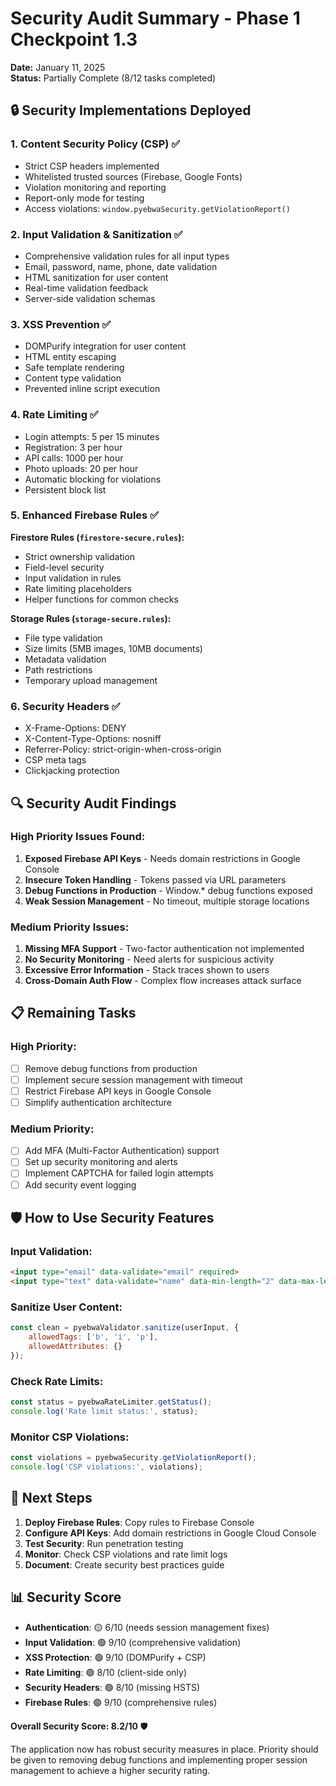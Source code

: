 # Security Audit Summary - Phase 1 Checkpoint 1.3

**Date:** January 11, 2025  
**Status:** Partially Complete (8/12 tasks completed)

## 🔒 Security Implementations Deployed

### 1. **Content Security Policy (CSP)** ✅
- Strict CSP headers implemented
- Whitelisted trusted sources (Firebase, Google Fonts)
- Violation monitoring and reporting
- Report-only mode for testing
- Access violations: `window.pyebwaSecurity.getViolationReport()`

### 2. **Input Validation & Sanitization** ✅
- Comprehensive validation rules for all input types
- Email, password, name, phone, date validation
- HTML sanitization for user content
- Real-time validation feedback
- Server-side validation schemas

### 3. **XSS Prevention** ✅
- DOMPurify integration for user content
- HTML entity escaping
- Safe template rendering
- Content type validation
- Prevented inline script execution

### 4. **Rate Limiting** ✅
- Login attempts: 5 per 15 minutes
- Registration: 3 per hour
- API calls: 1000 per hour
- Photo uploads: 20 per hour
- Automatic blocking for violations
- Persistent block list

### 5. **Enhanced Firebase Rules** ✅
**Firestore Rules (`firestore-secure.rules`):**
- Strict ownership validation
- Field-level security
- Input validation in rules
- Rate limiting placeholders
- Helper functions for common checks

**Storage Rules (`storage-secure.rules`):**
- File type validation
- Size limits (5MB images, 10MB documents)
- Metadata validation
- Path restrictions
- Temporary upload management

### 6. **Security Headers** ✅
- X-Frame-Options: DENY
- X-Content-Type-Options: nosniff
- Referrer-Policy: strict-origin-when-cross-origin
- CSP meta tags
- Clickjacking protection

## 🔍 Security Audit Findings

### High Priority Issues Found:
1. **Exposed Firebase API Keys** - Needs domain restrictions in Google Console
2. **Insecure Token Handling** - Tokens passed via URL parameters
3. **Debug Functions in Production** - Window.* debug functions exposed
4. **Weak Session Management** - No timeout, multiple storage locations

### Medium Priority Issues:
1. **Missing MFA Support** - Two-factor authentication not implemented
2. **No Security Monitoring** - Need alerts for suspicious activity
3. **Excessive Error Information** - Stack traces shown to users
4. **Cross-Domain Auth Flow** - Complex flow increases attack surface

## 📋 Remaining Tasks

### High Priority:
- [ ] Remove debug functions from production
- [ ] Implement secure session management with timeout
- [ ] Restrict Firebase API keys in Google Console
- [ ] Simplify authentication architecture

### Medium Priority:
- [ ] Add MFA (Multi-Factor Authentication) support
- [ ] Set up security monitoring and alerts
- [ ] Implement CAPTCHA for failed login attempts
- [ ] Add security event logging

## 🛡️ How to Use Security Features

### Input Validation:
```html
<input type="email" data-validate="email" required>
<input type="text" data-validate="name" data-min-length="2" data-max-length="50">
```

### Sanitize User Content:
```javascript
const clean = pyebwaValidator.sanitize(userInput, {
    allowedTags: ['b', 'i', 'p'],
    allowedAttributes: {}
});
```

### Check Rate Limits:
```javascript
const status = pyebwaRateLimiter.getStatus();
console.log('Rate limit status:', status);
```

### Monitor CSP Violations:
```javascript
const violations = pyebwaSecurity.getViolationReport();
console.log('CSP violations:', violations);
```

## 🚀 Next Steps

1. **Deploy Firebase Rules**: Copy rules to Firebase Console
2. **Configure API Keys**: Add domain restrictions in Google Cloud Console
3. **Test Security**: Run penetration testing
4. **Monitor**: Check CSP violations and rate limit logs
5. **Document**: Create security best practices guide

## 📊 Security Score

- **Authentication**: 🟡 6/10 (needs session management fixes)
- **Input Validation**: 🟢 9/10 (comprehensive validation)
- **XSS Protection**: 🟢 9/10 (DOMPurify + CSP)
- **Rate Limiting**: 🟢 8/10 (client-side only)
- **Security Headers**: 🟢 8/10 (missing HSTS)
- **Firebase Rules**: 🟢 9/10 (comprehensive rules)

**Overall Security Score: 8.2/10** 🛡️

The application now has robust security measures in place. Priority should be given to removing debug functions and implementing proper session management to achieve a higher security rating.